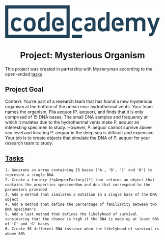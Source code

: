 <p align="center">
  <img src="../codecademy.svg" align="center"/>
</p>

<h1 align="center">Project: Mysterious Organism</h1>

This project was created in partership with Mysteryman according to the open-ended [tasks](https://www.codecademy.com/paths/front-end-engineer-career-path/tracks/fecp-22-javascript-syntax-part-ii/modules/wdcp-22-mysterious-organism/projects/mysterious-organism)

##

## Project Goal
Context: You’re part of a research team that has found a new mysterious organism at the bottom of the ocean near hydrothermal vents. Your team names the organism, Pila aequor (P. aequor), and finds that it is only comprised of 15 DNA bases. The small DNA samples and frequency at which it mutates due to the hydrothermal vents make P. aequor an interesting specimen to study. However, P. aequor cannot survive above sea level and locating P. aequor in the deep sea is difficult and expensive. Your job is to create objects that simulate the DNA of P. aequor for your research team to study.

## [Tasks](https://www.codecademy.com/paths/front-end-engineer-career-path/tracks/fecp-22-javascript-syntax-part-ii/modules/wdcp-22-mysterious-organism/projects/mysterious-organism)

    1. Generate an array containing 15 bases ('A', 'B', 'C' and 'D') to represent a single DNA
    2. Create a factory (*pAequorFactory()*) that returns an object that contains the properties specimenNum and dna that correspond to the parameters provided
    3. Add a method that simulates a mutation in a single base of the DNA object
    4. Add a method that define the percentage of familiarity between two DNA specimen's
    5. Add a last method that defines the likelyhood of survival considering that the chance is high if the DNA is made up at least 60% of 'C' and 'G' bases
    6. Create 30 different DNA instance when the likelyhood of survival is above 60%

